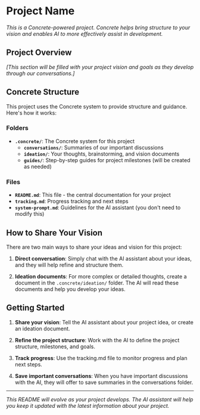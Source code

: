 # Project Name

*This is a Concrete-powered project. Concrete helps bring structure to your vision and enables AI to more effectively assist in development.*

## Project Overview

*[This section will be filled with your project vision and goals as they develop through our conversations.]*

## Concrete Structure

This project uses the Concrete system to provide structure and guidance. Here's how it works:

### Folders

- **`.concrete/`**: The Concrete system for this project
  - **`conversations/`**: Summaries of our important discussions
  - **`ideation/`**: Your thoughts, brainstorming, and vision documents
  - **`guides/`**: Step-by-step guides for project milestones (will be created as needed)

### Files

- **`README.md`**: This file - the central documentation for your project
- **`tracking.md`**: Progress tracking and next steps
- **`system-prompt.md`**: Guidelines for the AI assistant (you don't need to modify this)

## How to Share Your Vision

There are two main ways to share your ideas and vision for this project:

1. **Direct conversation**: Simply chat with the AI assistant about your ideas, and they will help refine and structure them.

2. **Ideation documents**: For more complex or detailed thoughts, create a document in the `.concrete/ideation/` folder. The AI will read these documents and help you develop your ideas.

## Getting Started

1. **Share your vision**: Tell the AI assistant about your project idea, or create an ideation document.

2. **Refine the project structure**: Work with the AI to define the project structure, milestones, and goals.

3. **Track progress**: Use the tracking.md file to monitor progress and plan next steps.

4. **Save important conversations**: When you have important discussions with the AI, they will offer to save summaries in the conversations folder.

---

*This README will evolve as your project develops. The AI assistant will help you keep it updated with the latest information about your project.* 